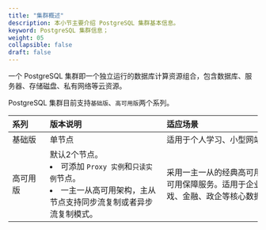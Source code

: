 ```yaml
---
title: "集群概述"
description: 本小节主要介绍 PostgreSQL 集群基本信息。 
keyword: PostgreSQL 集群信息；
weight: 05
collapsible: false
draft: false
---
```



一个 PostgreSQL 集群即一个独立运行的数据库计算资源组合，包含数据库、服务器、存储磁盘、私有网络等云资源。

PostgreSQL 集群目前支持`基础版`、`高可用版`两个系列。

|<span style="display:inline-block;width:60px">系列</span> |<span style="display:inline-block;width:220px">版本说明</span>|<span style="display:inline-block;width:340px">适应场景</span> |
|:----|:----|:----|
|基础版   |  单节点 |  适用于个人学习、小型网站、开发测试等场景。 |
|高可用版  |  默认2个节点。<li>可添加 `Proxy 实例`和`只读实例`节点。<li>一主一从高可用架构，主从节点支持同步流复制或者异步流复制模式。 |采用一主一从的经典高可用架构，提供数据库高可用保障服务。适用于企业生产环境，电商、游戏、金融、政企等核心数据库场景。|
